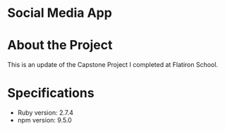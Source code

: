# Social Media App

# About the Project
This is an update of the Capstone Project I completed at Flatiron School.

# Specifications
* Ruby version: 2.7.4
* npm version: 9.5.0